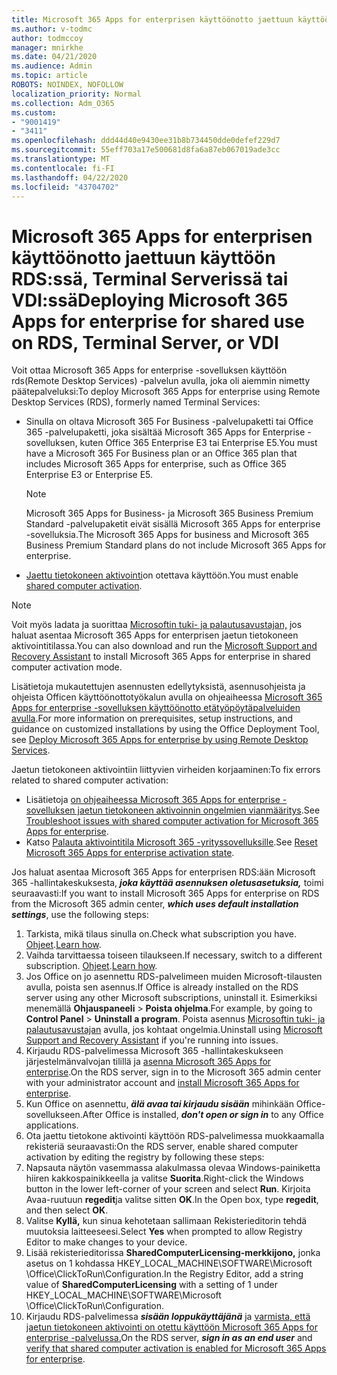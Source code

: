 ```yaml
---
title: Microsoft 365 Apps for enterprisen käyttöönotto jaettuun käyttöön RDS:ssä, Terminal Serverissä tai VDI:ssä
ms.author: v-todmc
author: todmccoy
manager: mnirkhe
ms.date: 04/21/2020
ms.audience: Admin
ms.topic: article
ROBOTS: NOINDEX, NOFOLLOW
localization_priority: Normal
ms.collection: Adm_O365
ms.custom:
- "9001419"
- "3411"
ms.openlocfilehash: ddd44d40e9430ee31b8b734450dde0defef229d7
ms.sourcegitcommit: 55eff703a17e500681d8fa6a87eb067019ade3cc
ms.translationtype: MT
ms.contentlocale: fi-FI
ms.lasthandoff: 04/22/2020
ms.locfileid: "43704702"
---
```

# <a name="deploying-microsoft-365-apps-for-enterprise-for-shared-use-on-rds-terminal-server-or-vdi"></a><span data-ttu-id="76f6b-102">Microsoft 365 Apps for enterprisen käyttöönotto jaettuun käyttöön RDS:ssä, Terminal Serverissä tai VDI:ssä</span><span class="sxs-lookup"><span data-stu-id="76f6b-102">Deploying Microsoft 365 Apps for enterprise for shared use on RDS, Terminal Server, or VDI</span></span>

<span data-ttu-id="76f6b-103">Voit ottaa Microsoft 365 Apps for enterprise -sovelluksen käyttöön rds(Remote Desktop Services) -palvelun avulla, joka oli aiemmin nimetty päätepalveluksi:</span><span class="sxs-lookup"><span data-stu-id="76f6b-103">To deploy Microsoft 365 Apps for enterprise using Remote Desktop Services (RDS), formerly named Terminal Services:</span></span>
- <span data-ttu-id="76f6b-104">Sinulla on oltava Microsoft 365 For Business -palvelupaketti tai Office 365 -palvelupaketti, joka sisältää Microsoft 365 Apps for Enterprise -sovelluksen, kuten Office 365 Enterprise E3 tai Enterprise E5.</span><span class="sxs-lookup"><span data-stu-id="76f6b-104">You must have a Microsoft 365 For Business plan or an Office 365 plan that includes Microsoft 365 Apps for enterprise, such as Office 365 Enterprise E3 or Enterprise E5.</span></span>
   > [!NOTE] 
   > <span data-ttu-id="76f6b-105">Microsoft 365 Apps for Business- ja Microsoft 365 Business Premium Standard -palvelupaketit eivät sisällä Microsoft 365 Apps for enterprise -sovelluksia.</span><span class="sxs-lookup"><span data-stu-id="76f6b-105">The Microsoft 365 Apps for business and Microsoft 365 Business Premium Standard plans do not include Microsoft 365 Apps for enterprise.</span></span>
- <span data-ttu-id="76f6b-106">[Jaettu tietokoneen aktivointi](https://docs.microsoft.com/DeployOffice/overview-of-shared-computer-activation-for-office-365-proplus)on otettava käyttöön.</span><span class="sxs-lookup"><span data-stu-id="76f6b-106">You must enable [shared computer activation](https://docs.microsoft.com/DeployOffice/overview-of-shared-computer-activation-for-office-365-proplus).</span></span>

> [!NOTE]
> <span data-ttu-id="76f6b-107">Voit myös ladata ja suorittaa [Microsoftin tuki- ja palautusavustajan,](https://aka.ms/SaRA_OfficeSCA_M365Portal) jos haluat asentaa Microsoft 365 Apps for enterprisen jaetun tietokoneen aktivointitilassa.</span><span class="sxs-lookup"><span data-stu-id="76f6b-107">You can also download and run the [Microsoft Support and Recovery Assistant](https://aka.ms/SaRA_OfficeSCA_M365Portal) to install Microsoft 365 Apps for enterprise in shared computer activation mode.</span></span>

<span data-ttu-id="76f6b-108">Lisätietoja mukautettujen asennusten edellytyksistä, asennusohjeista ja ohjeista Officen käyttöönottotyökalun avulla on ohjeaiheessa [Microsoft 365 Apps for enterprise -sovelluksen käyttöönotto etätyöpöytäpalveluiden avulla](https://docs.microsoft.com/DeployOffice/deploy-office-365-proplus-by-using-remote-desktop-services).</span><span class="sxs-lookup"><span data-stu-id="76f6b-108">For more information on prerequisites, setup instructions, and guidance on customized installations by using the Office Deployment Tool, see [Deploy Microsoft 365 Apps for enterprise by using Remote Desktop Services](https://docs.microsoft.com/DeployOffice/deploy-office-365-proplus-by-using-remote-desktop-services).</span></span>

<span data-ttu-id="76f6b-109">Jaetun tietokoneen aktivointiin liittyvien virheiden korjaaminen:</span><span class="sxs-lookup"><span data-stu-id="76f6b-109">To fix errors related to shared computer activation:</span></span>
- <span data-ttu-id="76f6b-110">Lisätietoja [on ohjeaiheessa Microsoft 365 Apps for enterprise -sovelluksen jaetun tietokoneen aktivoinnin ongelmien vianmääritys](https://docs.microsoft.com/DeployOffice/troubleshoot-issues-with-shared-computer-activation-for-office-365-proplus).</span><span class="sxs-lookup"><span data-stu-id="76f6b-110">See [Troubleshoot issues with shared computer activation for Microsoft 365 Apps for enterprise](https://docs.microsoft.com/DeployOffice/troubleshoot-issues-with-shared-computer-activation-for-office-365-proplus).</span></span>
- <span data-ttu-id="76f6b-111">Katso [Palauta aktivointitila Microsoft 365 -yrityssovelluksille](https://go.microsoft.com/fwlink/?linkid=2109218).</span><span class="sxs-lookup"><span data-stu-id="76f6b-111">See [Reset Microsoft 365 Apps for enterprise activation state](https://go.microsoft.com/fwlink/?linkid=2109218).</span></span>

<span data-ttu-id="76f6b-112">Jos haluat asentaa Microsoft 365 Apps for enterprisen RDS:ään Microsoft 365 -hallintakeskuksesta, ***joka käyttää asennuksen oletusasetuksia,*** toimi seuraavasti:</span><span class="sxs-lookup"><span data-stu-id="76f6b-112">If you want to install Microsoft 365 Apps for enterprise on RDS from the Microsoft 365 admin center, ***which uses default installation settings***, use the following steps:</span></span>

1.    <span data-ttu-id="76f6b-113">Tarkista, mikä tilaus sinulla on.</span><span class="sxs-lookup"><span data-stu-id="76f6b-113">Check what subscription you have.</span></span> <span data-ttu-id="76f6b-114">[Ohjeet](https://docs.microsoft.com/office365/admin/admin-overview/what-subscription-do-i-have).</span><span class="sxs-lookup"><span data-stu-id="76f6b-114">[Learn how](https://docs.microsoft.com/office365/admin/admin-overview/what-subscription-do-i-have).</span></span>
2.    <span data-ttu-id="76f6b-115">Vaihda tarvittaessa toiseen tilaukseen.</span><span class="sxs-lookup"><span data-stu-id="76f6b-115">If necessary, switch to a different subscription.</span></span> <span data-ttu-id="76f6b-116">[Ohjeet](https://docs.microsoft.com/office365/admin/subscriptions-and-billing/switch-to-a-different-plan).</span><span class="sxs-lookup"><span data-stu-id="76f6b-116">[Learn how](https://docs.microsoft.com/office365/admin/subscriptions-and-billing/switch-to-a-different-plan).</span></span>
3.    <span data-ttu-id="76f6b-117">Jos Office on jo asennettu RDS-palvelimeen muiden Microsoft-tilausten avulla, poista sen asennus.</span><span class="sxs-lookup"><span data-stu-id="76f6b-117">If Office is already installed on the RDS server using any other Microsoft subscriptions, uninstall it.</span></span> <span data-ttu-id="76f6b-118">Esimerkiksi menemällä **Ohjauspaneeli** > **Poista ohjelma**.</span><span class="sxs-lookup"><span data-stu-id="76f6b-118">For example, by going to **Control Panel** > **Uninstall a program**.</span></span> <span data-ttu-id="76f6b-119">Poista asennus [Microsoftin tuki- ja palautusavustajan](https://aka.ms/SARA-OfficeUninstall-Alchemy) avulla, jos kohtaat ongelmia.</span><span class="sxs-lookup"><span data-stu-id="76f6b-119">Uninstall using [Microsoft Support and Recovery Assistant](https://aka.ms/SARA-OfficeUninstall-Alchemy) if you're running into issues.</span></span>
4.    <span data-ttu-id="76f6b-120">Kirjaudu RDS-palvelimessa Microsoft 365 -hallintakeskukseen järjestelmänvalvojan tilillä ja [asenna Microsoft 365 Apps for enterprise](https://portal.office.com/OLS/MySoftware.aspx).</span><span class="sxs-lookup"><span data-stu-id="76f6b-120">On the RDS server, sign in to the Microsoft 365 admin center with your administrator account and [install Microsoft 365 Apps for enterprise](https://portal.office.com/OLS/MySoftware.aspx).</span></span>
5.    <span data-ttu-id="76f6b-121">Kun Office on asennettu, ***älä avaa tai kirjaudu sisään*** mihinkään Office-sovellukseen.</span><span class="sxs-lookup"><span data-stu-id="76f6b-121">After Office is installed, ***don't open or sign in*** to any Office applications.</span></span>
6.    <span data-ttu-id="76f6b-122">Ota jaettu tietokone aktivointi käyttöön RDS-palvelimessa muokkaamalla rekisteriä seuraavasti:</span><span class="sxs-lookup"><span data-stu-id="76f6b-122">On the RDS server, enable shared computer activation by editing the registry by following these steps:</span></span>
   1. <span data-ttu-id="76f6b-123">Napsauta näytön vasemmassa alakulmassa olevaa Windows-painiketta hiiren kakkospainikkeella ja valitse **Suorita**.</span><span class="sxs-lookup"><span data-stu-id="76f6b-123">Right-click the Windows button in the lower left-corner of your screen and select **Run**.</span></span> <span data-ttu-id="76f6b-124">Kirjoita Avaa-ruutuun **regedit**ja valitse sitten **OK**.</span><span class="sxs-lookup"><span data-stu-id="76f6b-124">In the Open box, type **regedit**, and then select **OK**.</span></span>
   2. <span data-ttu-id="76f6b-125">Valitse **Kyllä,** kun sinua kehotetaan sallimaan Rekisterieditorin tehdä muutoksia laitteeseesi.</span><span class="sxs-lookup"><span data-stu-id="76f6b-125">Select **Yes** when prompted to allow Registry Editor to make changes to your device.</span></span>
   3. <span data-ttu-id="76f6b-126">Lisää rekisterieditorissa **SharedComputerLicensing-merkkijono,** jonka asetus on 1 kohdassa HKEY_LOCAL_MACHINE\SOFTWARE\Microsoft \Office\ClickToRun\Configuration.</span><span class="sxs-lookup"><span data-stu-id="76f6b-126">In the Registry Editor, add a string value of **SharedComputerLicensing** with a setting of 1 under HKEY_LOCAL_MACHINE\SOFTWARE\Microsoft \Office\ClickToRun\Configuration.</span></span>
   4. <span data-ttu-id="76f6b-127">Kirjaudu RDS-palvelimessa ***sisään loppukäyttäjänä*** ja [varmista, että jaetun tietokoneen aktivointi on otettu käyttöön Microsoft 365 Apps for enterprise -palvelussa.](https://docs.microsoft.com/DeployOffice/troubleshoot-issues-with-shared-computer-activation-for-office-365-proplus#verify-that-activation-for-office-365-proplus-succeeded)</span><span class="sxs-lookup"><span data-stu-id="76f6b-127">On the RDS server, ***sign in as an end user*** and [verify that shared computer activation is enabled for Microsoft 365 Apps for enterprise](https://docs.microsoft.com/DeployOffice/troubleshoot-issues-with-shared-computer-activation-for-office-365-proplus#verify-that-activation-for-office-365-proplus-succeeded).</span></span>

